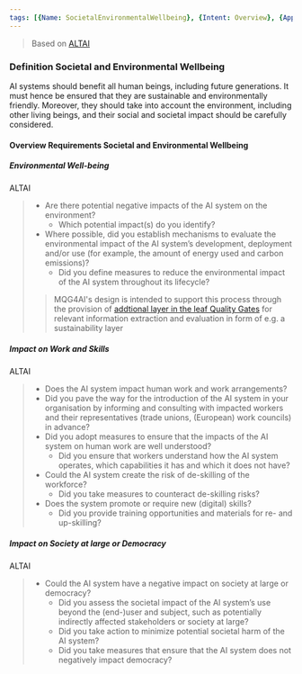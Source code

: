 ```yaml
---
tags: [{Name: SocietalEnvironmentalWellbeing}, {Intent: Overview}, {Applicability: AIAct}, {Usage Example: default_highrisk}]
---
```


> Based on [ALTAI](https://digital-strategy.ec.europa.eu/en/library/ethics-guidelines-trustworthy-ai)

### Definition Societal and Environmental Wellbeing
AI systems should benefit all human beings, including future generations. It must hence be ensured that they are sustainable and environmentally friendly. Moreover, they should take into account the environment, including other living beings, and their social and societal impact should be carefully considered.

#### Overview Requirements Societal and Environmental Wellbeing

##### Environmental Well-being
ALTAI
> - Are there potential negative impacts of the AI system on the environment?
>   - Which potential impact(s) do you identify?
> - Where possible, did you establish mechanisms to evaluate the environmental impact of the AI system’s development, deployment and/or use (for example, the amount of energy used and carbon emissions)?
>   - Did you define measures to reduce the environmental impact of the AI system throughout its lifecycle?
>> MQG4AI's design is intended to support this process through the provision of [addtional layer in the leaf Quality Gates](../../../../templates/Template_LeafQG.md) for relevant information extraction and evaluation in form of e.g. a sustainability layer

##### Impact on Work and Skills
ALTAI
> - Does the AI system impact human work and work arrangements?
> - Did you pave the way for the introduction of the AI system in your organisation by informing and consulting with impacted workers and their representatives (trade unions, (European) work councils) in advance?
> - Did you adopt measures to ensure that the impacts of the AI system on human work are well understood?
>   - Did you ensure that workers understand how the AI system operates, which capabilities it has and which it does not have?
> - Could the AI system create the risk of de-skilling of the workforce?
>   - Did you take measures to counteract de-skilling risks?
> - Does the system promote or require new (digital) skills?
>   - Did you provide training opportunities and materials for re- and up-skilling?

##### Impact on Society at large or Democracy
ALTAI
> - Could the AI system have a negative impact on society at large or democracy?
>   - Did you assess the societal impact of the AI system’s use beyond the (end-)user and subject, such as potentially indirectly affected stakeholders or society at large?
>   - Did you take action to minimize potential societal harm of the AI system?
>   - Did you take measures that ensure that the AI system does not negatively impact democracy?